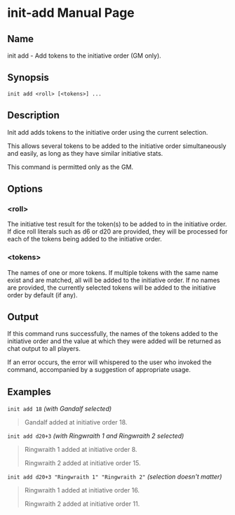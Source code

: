 
# init-add Manual Page

## Name

init add - Add tokens to the initiative order (GM only).

## Synopsis

```
init add <roll> [<tokens>] ...
```

## Description

Init add adds tokens to the initiative order using the current selection.

This allows several tokens to be added to the initiative order simultaneously and easily, as long as they have similar initiative stats.

This command is permitted only as the GM.

## Options

### \<roll\>
The initiative test result for the token(s) to be added to in the initiative order. If dice roll literals such as d6 or d20 are provided, they will be processed for each of the tokens being added to the initiative order.

### \<tokens\>
The names of one or more tokens. If multiple tokens with the same name exist and are matched, all will be added to the initiative order. If no names are provided, the currently selected tokens will be added to the initiative order by default (if any).

## Output

If this command runs successfully, the names of the tokens added to the initiative order and the value at which they were added will be returned as chat output to all players.

If an error occurs, the error will whispered to the user who invoked the command, accompanied by a suggestion of appropriate usage.

## Examples

```init add 18``` *(with Gandalf selected)*

> Gandalf added at initiative order 18.

```init add d20+3``` *(with Ringwraith 1 and Ringwraith 2 selected)*

> Ringwraith 1 added at initiative order 8.
>
> Ringwraith 2 added at initiative order 15.

```init add d20+3 "Ringwraith 1" "Ringwraith 2"``` *(selection doesn't matter)*

> Ringwraith 1 added at initiative order 16.
>
> Ringwraith 2 added at initiative order 11.